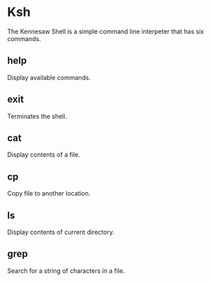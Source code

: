 # Ksh
The Kennesaw Shell is a simple command line interpeter that has six commands.
## help
Display available commands.
## exit
Terminates the shell.
## cat
Display contents of a file.
## cp
Copy file to another location.
## ls
Display contents of current directory.
## grep
Search for a string of characters in a file.
